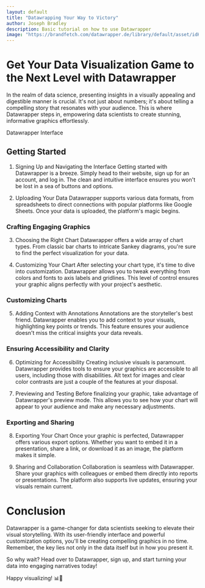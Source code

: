 ```yaml
---
layout: default
title: "Datawrapping Your Way to Victory"
author: Joseph Bradley
description: Basic tutorial on how to use Datawrapper
image: "https://brandfetch.com/datawrapper.de/library/default/asset/idKu5accRv?collection=logos&view=library"
---
```

# Get Your Data Visualization Game to the Next Level with Datawrapper
In the realm of data science, presenting insights in a visually appealing and digestible manner is crucial. It's not just about numbers; it's about telling a compelling story that resonates with your audience. This is where Datawrapper steps in, empowering data scientists to create stunning, informative graphics effortlessly.

Datawrapper Interface

## Getting Started
1. Signing Up and Navigating the Interface
Getting started with Datawrapper is a breeze. Simply head to their website, sign up for an account, and log in. The clean and intuitive interface ensures you won't be lost in a sea of buttons and options.

2. Uploading Your Data
Datawrapper supports various data formats, from spreadsheets to direct connections with popular platforms like Google Sheets. Once your data is uploaded, the platform's magic begins.

### Crafting Engaging Graphics
3. Choosing the Right Chart
Datawrapper offers a wide array of chart types. From classic bar charts to intricate Sankey diagrams, you're sure to find the perfect visualization for your data.

4. Customizing Your Chart
After selecting your chart type, it's time to dive into customization. Datawrapper allows you to tweak everything from colors and fonts to axis labels and gridlines. This level of control ensures your graphic aligns perfectly with your project's aesthetic.

### Customizing Charts

5. Adding Context with Annotations
Annotations are the storyteller's best friend. Datawrapper enables you to add context to your visuals, highlighting key points or trends. This feature ensures your audience doesn't miss the critical insights your data reveals.

### Ensuring Accessibility and Clarity
6. Optimizing for Accessibility
Creating inclusive visuals is paramount. Datawrapper provides tools to ensure your graphics are accessible to all users, including those with disabilities. Alt text for images and clear color contrasts are just a couple of the features at your disposal.

7. Previewing and Testing
Before finalizing your graphic, take advantage of Datawrapper's preview mode. This allows you to see how your chart will appear to your audience and make any necessary adjustments.

### Exporting and Sharing
8. Exporting Your Chart
Once your graphic is perfected, Datawrapper offers various export options. Whether you want to embed it in a presentation, share a link, or download it as an image, the platform makes it simple.

9. Sharing and Collaboration
Collaboration is seamless with Datawrapper. Share your graphics with colleagues or embed them directly into reports or presentations. The platform also supports live updates, ensuring your visuals remain current.

# Conclusion
Datawrapper is a game-changer for data scientists seeking to elevate their visual storytelling. With its user-friendly interface and powerful customization options, you'll be creating compelling graphics in no time. Remember, the key lies not only in the data itself but in how you present it.

So why wait? Head over to Datawrapper, sign up, and start turning your data into engaging narratives today!

Happy visualizing! 📊🚀
